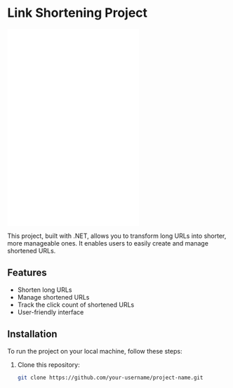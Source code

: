 # Link Shortening Project

![Project Screenshot 1](shortlink.client/img/1.img)
![Project Screenshot 2](shortlink.client/img/2.img)
![Project Screenshot 3](shortlink.client/img/3.img)

This project, built with .NET, allows you to transform long URLs into shorter, more manageable ones. It enables users to easily create and manage shortened URLs.

## Features

- Shorten long URLs
- Manage shortened URLs
- Track the click count of shortened URLs
- User-friendly interface

## Installation

To run the project on your local machine, follow these steps:

1. Clone this repository:
   ```bash
   git clone https://github.com/your-username/project-name.git
